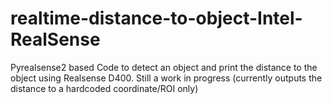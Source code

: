 # realtime-distance-to-object-Intel-RealSense

Pyrealsense2 based Code to detect an object and print the distance to the object using Realsense D400.
Still a work in progress (currently outputs the distance to a hardcoded coordinate/ROI only)
